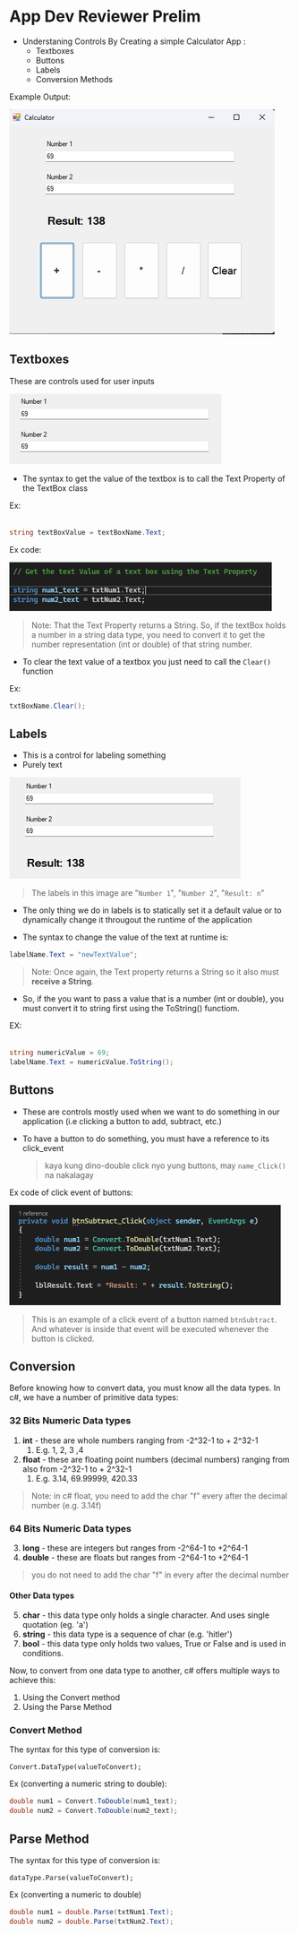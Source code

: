 # App Dev Reviewer Prelim

* Understaning Controls By Creating a simple Calculator App :
  * Textboxes 
  * Buttons 
  * Labels
  * Conversion Methods

Example Output:

![Calculator](image1.png)

## Textboxes

These are controls used for user inputs

![Textboxes](image2.png)


* The syntax to get the value of the textbox is to call the Text Property of the TextBox class

Ex:
``` c#

string textBoxValue = textBoxName.Text;

```

Ex code:

![textProperty](textProperty.png)

> Note: That the Text Property returns a String. So, if the textBox holds a number in a string data type, you need to convert it to get the number representation (int or double) of that string number.

* To clear the text value of a textbox you just need to call the `Clear()` function

Ex:
``` c#
txtBoxName.Clear();
```

## Labels

* This is a control for labeling something
* Purely text

![label](image3.png)

> The labels in this image are "`Number 1`", "`Number 2`", "`Result: n`" 

* The only thing we do in labels is to statically set it a default value or to dynamically change it througout the runtime of the application

- The syntax to change the value of the text at runtime is:
``` c#
labelName.Text = "newTextValue";
```

> Note: Once again, the Text property returns a String so it also must **receive a String**.

- So, if the you want to pass a value that is a number (int or double), you must convert it to string first using the ToString() functiom.

EX:

``` c#

string numericValue = 69;
labelName.Text = numericValue.ToString();

```

## Buttons

* These are controls mostly used when we want to do something in our application (i.e clicking a button to add, subtract, etc.)

* To have a button to do something, you must have a reference to its click_event
    >kaya kung dino-double click nyo yung buttons, may ``name_Click()`` na nakalagay

Ex code of click event of buttons:


![btnClick](btnClick.png)


> This is an example of a click event of a button named `btnSubtract`. And whatever is inside that event will be executed whenever the button is clicked.


## Conversion

Before knowing how to convert data, you must know all the data types. In c#, we have a number of primitive data types:

### **32 Bits** Numeric Data types 
1. **int** - these are whole numbers ranging from -2^32-1 to + 2^32-1
   1. E.g. 1, 2, 3 ,4
2. **float** - these are floating point numbers (decimal numbers) ranging from also from -2^32-1 to + 2^32-1
   1. E.g. 3.14, 69.99999, 420.33
>Note: in c# float, you need to add the char "f" every after the decimal number (e.g. 3.14f)

### **64 Bits** Numeric Data types
3. **long** - these are integers but ranges from -2^64-1 to +2^64-1 
4. **double** - these are floats but ranges from -2^64-1 to +2^64-1  
  > you do not need to add the char "f" in every after the decimal number


#### **Other Data types**
5. **char** - this data type only holds a single character. And uses single quotation (eg. 'a')
6. **string** - this data type is a sequence of char (e.g. 'hitler')
7. **bool** - this data type only holds two values, True or False and is used in conditions.


Now, to convert from one data type to another, c# offers multiple ways to achieve this:

1. Using the Convert method 
2. Using the Parse Method
   

### Convert Method

The syntax for this type of conversion is:

```
Convert.DataType(valueToConvert);
```

Ex (converting a numeric string to double):

``` c#
double num1 = Convert.ToDouble(num1_text);
double num2 = Convert.ToDouble(num2_text);
```


## Parse Method

The syntax for this type of conversion is:

``` 
dataType.Parse(valueToConvert);
```

Ex (converting a numeric to double)
``` c#
double num1 = double.Parse(txtNum1.Text);
double num2 = double.Parse(txtNum2.Text);
```






